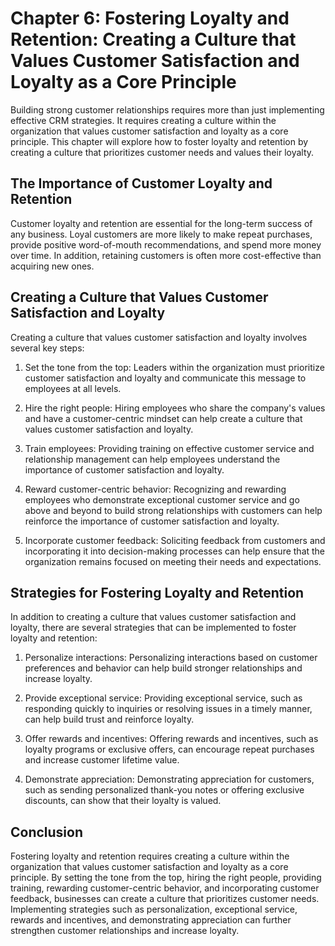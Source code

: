 Chapter 6: Fostering Loyalty and Retention: Creating a Culture that Values Customer Satisfaction and Loyalty as a Core Principle
================================================================================================================================

Building strong customer relationships requires more than just implementing effective CRM strategies. It requires creating a culture within the organization that values customer satisfaction and loyalty as a core principle. This chapter will explore how to foster loyalty and retention by creating a culture that prioritizes customer needs and values their loyalty.

The Importance of Customer Loyalty and Retention
------------------------------------------------

Customer loyalty and retention are essential for the long-term success of any business. Loyal customers are more likely to make repeat purchases, provide positive word-of-mouth recommendations, and spend more money over time. In addition, retaining customers is often more cost-effective than acquiring new ones.

Creating a Culture that Values Customer Satisfaction and Loyalty
----------------------------------------------------------------

Creating a culture that values customer satisfaction and loyalty involves several key steps:

1. Set the tone from the top: Leaders within the organization must prioritize customer satisfaction and loyalty and communicate this message to employees at all levels.

2. Hire the right people: Hiring employees who share the company's values and have a customer-centric mindset can help create a culture that values customer satisfaction and loyalty.

3. Train employees: Providing training on effective customer service and relationship management can help employees understand the importance of customer satisfaction and loyalty.

4. Reward customer-centric behavior: Recognizing and rewarding employees who demonstrate exceptional customer service and go above and beyond to build strong relationships with customers can help reinforce the importance of customer satisfaction and loyalty.

5. Incorporate customer feedback: Soliciting feedback from customers and incorporating it into decision-making processes can help ensure that the organization remains focused on meeting their needs and expectations.

Strategies for Fostering Loyalty and Retention
----------------------------------------------

In addition to creating a culture that values customer satisfaction and loyalty, there are several strategies that can be implemented to foster loyalty and retention:

1. Personalize interactions: Personalizing interactions based on customer preferences and behavior can help build stronger relationships and increase loyalty.

2. Provide exceptional service: Providing exceptional service, such as responding quickly to inquiries or resolving issues in a timely manner, can help build trust and reinforce loyalty.

3. Offer rewards and incentives: Offering rewards and incentives, such as loyalty programs or exclusive offers, can encourage repeat purchases and increase customer lifetime value.

4. Demonstrate appreciation: Demonstrating appreciation for customers, such as sending personalized thank-you notes or offering exclusive discounts, can show that their loyalty is valued.

Conclusion
----------

Fostering loyalty and retention requires creating a culture within the organization that values customer satisfaction and loyalty as a core principle. By setting the tone from the top, hiring the right people, providing training, rewarding customer-centric behavior, and incorporating customer feedback, businesses can create a culture that prioritizes customer needs. Implementing strategies such as personalization, exceptional service, rewards and incentives, and demonstrating appreciation can further strengthen customer relationships and increase loyalty.

